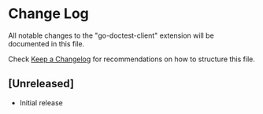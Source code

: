# Change Log

All notable changes to the "go-doctest-client" extension will be documented in this file.

Check [Keep a Changelog](http://keepachangelog.com/) for recommendations on how to structure this file.

## [Unreleased]

- Initial release
